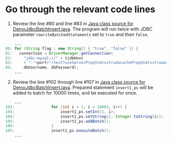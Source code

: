 # Go through the relevant code lines
1. Review the line #80 and line #83 in [Java class source for DemoJdbcBatchInsert.java](https://github.com/pingcap/tidb-course-201-lab/blob/master/scripts/DemoJdbcBatchInsert.java). The program will run twice with JDBC parameter `rewriteBatchedStatements` set to `true` and then `false`. 

```java
    ...
80: for (String flag : new String[] { "true", "false" }) {
81:   connection = DriverManager.getConnection(
82:     "jdbc:mysql://" + tidbHost
83:     + ":"+port+"/test?useServerPrepStmts=true&cachePrepStmts=true&rewriteBatchedStatements="+flag,
84:     dbUsername, dbPassword);
    ...
```

2. Review the line #102 through line #107 in [Java class source for DemoJdbcBatchInsert.java](https://github.com/pingcap/tidb-course-201-lab/blob/master/scripts/DemoJdbcBatchInsert.java). Prepared statement `insert1_ps` will be added to batch for 10000 times, and be executed for once.
```java
    ...
102:                for (int i = 1; i < 10001; i++) {
103:                    insert1_ps.setInt(1, i);
104:                    insert1_ps.setString(2, Integer.toString(i));
105:                    insert1_ps.addBatch();
106:                }
107:                insert1_ps.executeBatch();
    ...
```
